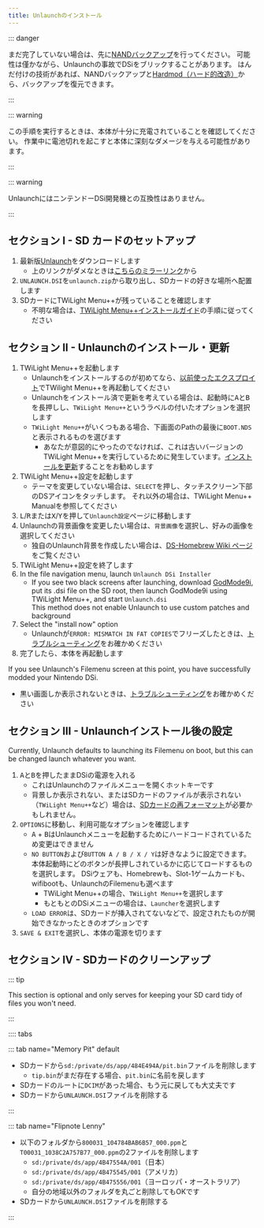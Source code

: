 ```yaml
---
title: Unlaunchのインストール
---
```


::: danger

まだ完了していない場合は、先に[NANDバックアップ](dumping-nand.html)を行ってください。 可能性は僅かながら、Unlaunchの事故でDSiをブリックすることがあります。 はんだ付けの技術があれば、NANDバックアップと[Hardmod（ハード的改造）](https://wiki.ds-homebrew.com/ds-index/hardmod)から、バックアップを復元できます。

:::

::: warning

この手順を実行するときは、本体が十分に充電されていることを確認してください。 作業中に電池切れを起こすと本体に深刻なダメージを与える可能性があります。

:::

::: warning

UnlaunchにはニンテンドーDSi開発機との互換性はありません。

:::

## セクション I - SD カードのセットアップ

1. 最新版[Unlaunch](https://problemkaputt.de/unlaunch.zip)をダウンロードします
   - 上のリンクがダメなときは[こちらのミラーリンク](https://web.archive.org/web/20201112031436/https://problemkaputt.de/unlaunch.zip)から
1. `UNLAUNCH.DSI`を`unlaunch.zip`から取り出し、SDカードの好きな場所へ配置します
1. SDカードにTWiLight Menu++が残っていることを確認します
   - 不明な場合は、[TWiLight Menu++インストールガイド](https://wiki.ds-homebrew.com/twilightmenu/installing-dsi)の手順に従ってください

## セクション II - Unlaunchのインストール・更新

1. TWiLight Menu++を起動します
   - Unlaunchをインストールするのが初めてなら、[以前使ったエクスプロイト](launching-the-exploit.html)でTWilight Menu++を再起動してください
   - Unlaunchをインストール済で更新を考えている場合は、起動時に<kbd class="face">A</kbd>と<kbd class="face">B</kbd>を長押しし、`TWiLight Menu++`というラベルの付いたオプションを選択します
   - `TWiLight Menu++`がいくつもある場合、下画面のPathの最後に`BOOT.NDS`と表示されるものを選びます
      - あなたが意図的にやったのでなければ、これは古いバージョンのTWiLight Menu++を実行しているために発生しています。[インストールを更新](https://wiki.ds-homebrew.com/twilightmenu/updating-dsi)することをお勧めします
1. TWiLight Menu++設定を起動します
   - テーマを変更していない場合は、`SELECT`を押し、タッチスクリーン下部のDSアイコンをタッチします。 それ以外の場合は、TWiLight Menu++ Manualを参照してください
1. <kbd class="l">L</kbd>/<kbd class="r">R</kbd>または<kbd class="face">X</kbd>/<kbd class="face">Y</kbd>を押して`Unlaunch設定`ページに移動します
1. Unlaunchの背景画像を変更したい場合は、`背景画像`を選択し、好みの画像を選択してください
   - 独自のUnlaunch背景を作成したい場合は、[DS-Homebrew Wiki ページ](https://wiki.ds-homebrew.com/twilightmenu/custom-unlaunch-backgrounds)をご覧ください
1. TWiLight Menu++設定を終了します
1. In the file navigation menu, launch `Unlaunch DSi Installer`
   - If you see two black screens after launching, download [GodMode9i](https://github.com/DS-Homebrew/GodMode9i/releases), put its .dsi file on the SD root, then launch GodMode9i using TWiLight Menu++, and start `Unlaunch.dsi`    
     This method does not enable Unlaunch to use custom patches and background
1. Select the "install now" option
   - Unlaunchが`ERROR: MISMATCH IN FAT COPIES`でフリーズしたときは、[トラブルシューティング](troubleshooting.html)をお確かめください
1. 完了したら、本体を再起動します

If you see Unlaunch's Filemenu screen at this point, you have successfully modded your Nintendo DSi.
- 黒い画面しか表示されないときは、[トラブルシューティング](troubleshooting.html)をお確かめください

## セクション III - Unlaunchインストール後の設定

Currently, Unlaunch defaults to launching its Filemenu on boot, but this can be changed launch whatever you want.

1. <kbd class="face">A</kbd>と<kbd class="face">B</kbd>を押したままDSiの電源を入れる
   - これはUnlaunchのファイルメニューを開くホットキーです
   - 背景しか表示されない、またはSDカードのファイルが表示されない（`TWiLight Menu++`など）場合は、[SDカードの再フォーマット](sd-card-setup.html)が必要かもしれません。
1. `OPTIONS`に移動し、利用可能なオプションを確認します
   - <kbd class="face">A</kbd> + <kbd class="face">B</kbd>はUnlaunchメニューを起動するためにハードコードされているため変更はできません
   - `NO BUTTON`および`BUTTON A / B / X / Y`は好きなように設定できます。本体起動時にどのボタンが長押しされているかに応じてロードするものを選択します。 DSiウェアも、Homebrewも、Slot-1ゲームカードも、wifibootも、UnlaunchのFilemenuも選べます
      - TWiLight Menu++の場合、`TWiLight Menu++`を選択します
      - もともとのDSiメニューの場合は、`Launcher`を選択します
   - `LOAD ERROR`は、SDカードが挿入されてないなどで、設定されたものが開始できなかったときのオプションです
1. `SAVE & EXIT`を選択し、本体の電源を切ります

## セクション IV - SDカードのクリーンアップ

::: tip

This section is optional and only serves for keeping your SD card tidy of files you won't need.

:::

:::: tabs

::: tab name="Memory Pit" default

- SDカードから`sd:/private/ds/app/484E494A/pit.bin`ファイルを削除します
   - `tip.bin`がまだ存在する場合、`pit.bin`に名前を戻します
- SDカードのルートに`DCIM`があった場合、もう元に戻しても大丈夫です
- SDカードから`UNLAUNCH.DSI`ファイルを削除する

:::

::: tab name="Flipnote Lenny"

- 以下のフォルダから`800031_104784BAB6B57_000.ppm`と`T00031_1038C2A757B77_000.ppm`の2ファイルを削除します
   - `sd:/private/ds/app/4B47554A/001`（日本）
   - `sd:/private/ds/app/4B475545/001`（アメリカ）
   - `sd:/private/ds/app/4B475556/001`（ヨーロッパ・オーストラリア）
   - 自分の地域以外のフォルダを丸ごと削除してもOKです
- SDカードから`UNLAUNCH.DSI`ファイルを削除する

:::
